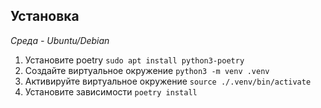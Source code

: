 ## Установка
*Среда - Ubuntu/Debian*
1. Установите poetry `sudo apt install python3-poetry`
2. Создайте виртуальное окружение `python3 -m venv .venv`
3. Активируйте виртуальное окружение `source ./.venv/bin/activate`
4. Установите зависимости `poetry install` 
